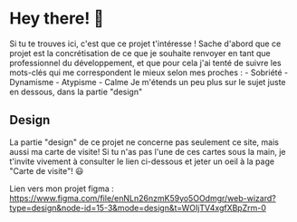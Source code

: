 # Hey there! 👋
Si tu te trouves ici, c'est que ce projet t'intéresse !
Sache d'abord que ce projet est la concrétisation de ce que je souhaite renvoyer en tant que professionnel du développement, et que pour cela j'ai tenté de suivre les mots-clés qui me correspondent le mieux selon mes proches :
    - Sobriété
    - Dynamisme
    - Atypisme
    - Calme 
Je m'étends un peu plus sur le sujet juste en dessous, dans la partie "design"

## Design
La partie "design" de ce projet ne concerne pas seulement ce site, mais aussi ma carte de visite!
Si tu n'as pas l'une de ces cartes sous la main, je t'invite vivement à consulter le lien ci-dessous et jeter un oeil à la page "Carte de visite"! 😃

Lien vers mon projet figma : https://www.figma.com/file/enNLn26nzmK59yo5OOdmgr/web-wizard?type=design&node-id=15-3&mode=design&t=WOIjTV4xgfXBpZrm-0